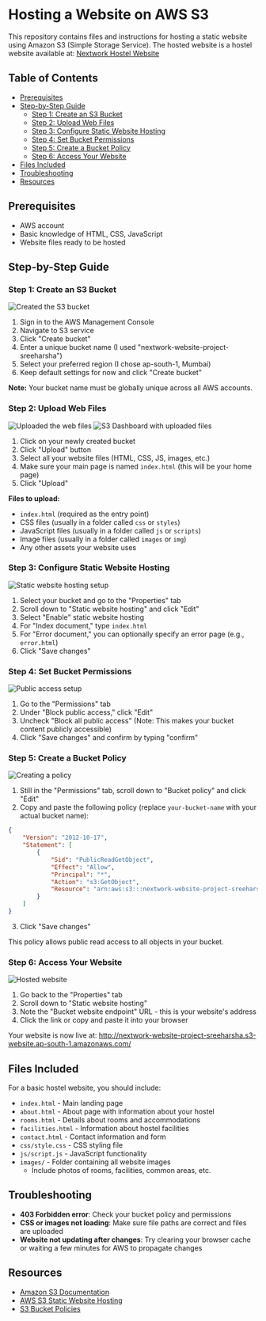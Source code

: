 # Hosting a Website on AWS S3

This repository contains files and instructions for hosting a static website using Amazon S3 (Simple Storage Service). The hosted website is a hostel website available at: [Nextwork Hostel Website](http://nextwork-website-project-sreeharsha.s3-website.ap-south-1.amazonaws.com/)

## Table of Contents
- [Prerequisites](#prerequisites)
- [Step-by-Step Guide](#step-by-step-guide)
  - [Step 1: Create an S3 Bucket](#step-1-create-an-s3-bucket)
  - [Step 2: Upload Web Files](#step-2-upload-web-files)
  - [Step 3: Configure Static Website Hosting](#step-3-configure-static-website-hosting)
  - [Step 4: Set Bucket Permissions](#step-4-set-bucket-permissions)
  - [Step 5: Create a Bucket Policy](#step-5-create-a-bucket-policy)
  - [Step 6: Access Your Website](#step-6-access-your-website)
- [Files Included](#files-included)
- [Troubleshooting](#troubleshooting)
- [Resources](#resources)

## Prerequisites
- AWS account
- Basic knowledge of HTML, CSS, JavaScript
- Website files ready to be hosted

## Step-by-Step Guide

### Step 1: Create an S3 Bucket
![Created the S3 bucket](images/picture1.jpg)

1. Sign in to the AWS Management Console
2. Navigate to S3 service
3. Click "Create bucket"
4. Enter a unique bucket name (I used "nextwork-website-project-sreeharsha")
5. Select your preferred region (I chose ap-south-1, Mumbai)
6. Keep default settings for now and click "Create bucket"

**Note:** Your bucket name must be globally unique across all AWS accounts.

### Step 2: Upload Web Files
![Uploaded the web files](images/picture2.jpg)
![S3 Dashboard with uploaded files](images/picture3.jpg)

1. Click on your newly created bucket
2. Click "Upload" button
3. Select all your website files (HTML, CSS, JS, images, etc.)
4. Make sure your main page is named `index.html` (this will be your home page)
5. Click "Upload"

**Files to upload:**
- `index.html` (required as the entry point)
- CSS files (usually in a folder called `css` or `styles`)
- JavaScript files (usually in a folder called `js` or `scripts`)
- Image files (usually in a folder called `images` or `img`)
- Any other assets your website uses

### Step 3: Configure Static Website Hosting
![Static website hosting setup](images/picture4.jpg)

1. Select your bucket and go to the "Properties" tab
2. Scroll down to "Static website hosting" and click "Edit"
3. Select "Enable" static website hosting
4. For "Index document," type `index.html`
5. For "Error document," you can optionally specify an error page (e.g., `error.html`)
6. Click "Save changes"

### Step 4: Set Bucket Permissions
![Public access setup](images/picture5.jpg)

1. Go to the "Permissions" tab
2. Under "Block public access," click "Edit"
3. Uncheck "Block all public access" (Note: This makes your bucket content publicly accessible)
4. Click "Save changes" and confirm by typing "confirm"

### Step 5: Create a Bucket Policy
![Creating a policy](images/picture7.jpg)

1. Still in the "Permissions" tab, scroll down to "Bucket policy" and click "Edit"
2. Copy and paste the following policy (replace `your-bucket-name` with your actual bucket name):

```json
{
    "Version": "2012-10-17",
    "Statement": [
        {
            "Sid": "PublicReadGetObject",
            "Effect": "Allow",
            "Principal": "*",
            "Action": "s3:GetObject",
            "Resource": "arn:aws:s3:::nextwork-website-project-sreeharsha/*"
        }
    ]
}
```

3. Click "Save changes"

This policy allows public read access to all objects in your bucket.

### Step 6: Access Your Website
![Hosted website](images/picture6.jpg)

1. Go back to the "Properties" tab
2. Scroll down to "Static website hosting"
3. Note the "Bucket website endpoint" URL - this is your website's address
4. Click the link or copy and paste it into your browser

Your website is now live at: http://nextwork-website-project-sreeharsha.s3-website.ap-south-1.amazonaws.com/

## Files Included

For a basic hostel website, you should include:

- `index.html` - Main landing page
- `about.html` - About page with information about your hostel
- `rooms.html` - Details about rooms and accommodations
- `facilities.html` - Information about hostel facilities
- `contact.html` - Contact information and form
- `css/style.css` - CSS styling file
- `js/script.js` - JavaScript functionality
- `images/` - Folder containing all website images
  - Include photos of rooms, facilities, common areas, etc.

## Troubleshooting

- **403 Forbidden error**: Check your bucket policy and permissions
- **CSS or images not loading**: Make sure file paths are correct and files are uploaded
- **Website not updating after changes**: Try clearing your browser cache or waiting a few minutes for AWS to propagate changes

## Resources

- [Amazon S3 Documentation](https://docs.aws.amazon.com/s3/)
- [AWS S3 Static Website Hosting](https://docs.aws.amazon.com/AmazonS3/latest/userguide/WebsiteHosting.html)
- [S3 Bucket Policies](https://docs.aws.amazon.com/AmazonS3/latest/userguide/bucket-policies.html)
